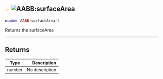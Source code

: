 ## ![shared](../../.gitbook/assets/shared.png) ![AABB](./readme/aabb "mention"):surfaceArea

```lua
number AABB:surfaceArea()
```

Returns the surfaceArea

------
## Returns

| Type   | Description |
| ------ | ----------: |
| number | No description |

